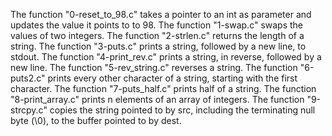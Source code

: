 The function "0-reset_to_98.c" takes a pointer to an int as parameter and updates the value it points to to 98.
The function "1-swap.c" swaps the values of two integers.
The function "2-strlen.c" returns the length of a string.
The function "3-puts.c" prints a string, followed by a new line, to stdout.
The function "4-print_rev.c" prints a string, in reverse, followed by a new line.
The function "5-rev_string.c" reverses a string.
The function "6-puts2.c" prints every other character of a string, starting with the first character.
The function "7-puts_half.c" prints half of a string.
The function "8-print_array.c" prints n elements of an array of integers.
The function "9-strcpy.c" copies the string pointed to by src, including the terminating null byte (\0), to the buffer pointed to by dest.
